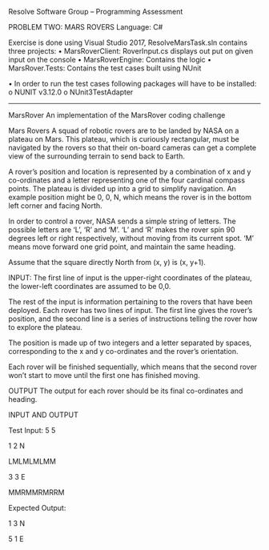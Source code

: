 Resolve Software Group – Programming Assessment

PROBLEM TWO: MARS ROVERS
Language: C#

Exercise is done using Visual Studio 2017, ResolveMarsTask.sln contains three projects:
•	MarsRoverClient: RoverInput.cs displays out put on given input on the console
•	MarsRoverEngine: Contains the logic
•	MarsRover.Tests: Contains the test cases built using NUnit



•	In order to run the test cases following packages will have to be installed:
o	NUNIT v3.12.0
o	NUnit3TestAdapter


-----------------------------------------------------------------------------------

MarsRover
An implementation of the MarsRover coding challenge

Mars Rovers
A squad of robotic rovers are to be landed by NASA on a plateau on Mars. This plateau, which is curiously rectangular, must be navigated by the rovers so that their on-board cameras can get a complete view of the surrounding terrain to send back to Earth.

A rover’s position and location is represented by a combination of x and y co-ordinates and a letter representing one of the four cardinal compass points. The plateau is divided up into a grid to simplify navigation. An example position might be 0, 0, N, which means the rover is in the bottom left corner and facing North.

In order to control a rover, NASA sends a simple string of letters. The possible letters are ‘L’, ‘R’ and ‘M’. ‘L’ and ‘R’ makes the rover spin 90 degrees left or right respectively, without moving from its current spot. ‘M’ means move forward one grid point, and maintain the same heading.

Assume that the square directly North from (x, y) is (x, y+1).

INPUT: The first line of input is the upper-right coordinates of the plateau, the lower-left coordinates are assumed to be 0,0.

The rest of the input is information pertaining to the rovers that have been deployed. Each rover has two lines of input. The first line gives the rover’s position, and the second line is a series of instructions telling the rover how to explore the plateau.

The position is made up of two integers and a letter separated by spaces, corresponding to the x and y co-ordinates and the rover’s orientation.

Each rover will be finished sequentially, which means that the second rover won’t start to move until the first one has finished moving.

OUTPUT The output for each rover should be its final co-ordinates and heading.

INPUT AND OUTPUT

Test Input: 5 5

1 2 N

LMLMLMLMM

3 3 E

MMRMMRMRRM

Expected Output:

1 3 N

5 1 E






